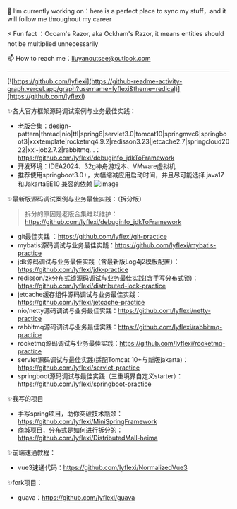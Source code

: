 🔭 I’m currently working on：here is a perfect place to sync my stuff，and it will follow me throughout my career

⚡ Fun fact ：Occam's Razor, aka Ockham's Razor, it means entities should not be multiplied unnecessarily

📫 How to reach me：liuyanoutsee@outlook.com

---
[![https://github.com/lyflexi](https://github-readme-activity-graph.vercel.app/graph?username=lyflexi&theme=redical)](https://github.com/lyflexi)



<!--
**lyflexi/lyflexi** is a ✨ _special_ ✨ repository because its `README.md` (this file) appears on your GitHub profile.

Here are some ideas to get you started:

- 🔭 I’m currently working on ...
- 🌱 I’m currently learning ...
- 👯 I’m looking to collaborate on ...
- 🤔 I’m looking for help with ...
- 💬 Ask me about ...
- 📫 How to reach me: ...
- 😄 Pronouns: ...
- ⚡ Fun fact: ...
-->
✨各大官方框架源码调试案例与业务最佳实践：
- 老版合集：design-pattern|thread|nio|ttl|spring6|servlet3.0|tomcat10|springmvc6|springboot3|xxxtemplate|rocketmq4.9.2|redisson3.23|jetcache2.7|springcloud2022|xxl-job2.7.2|rabbitmq...：https://github.com/lyflexi/debuginfo_jdkToFramework
- 开发环境：IDEA2024、32g神舟游戏本、VMware虚拟机
- 推荐使用springboot3.0+，大幅缩减应用启动时间，并且尽可能选择 java17和JakartaEE10 兼容的依赖
![image](https://github.com/user-attachments/assets/2184517f-d6ee-4885-8898-33ede83fa17d)

✨最新版源码调试案例与业务最佳实践：（拆分版）
> 拆分的原因是老版合集难以维护：https://github.com/lyflexi/debuginfo_jdkToFramework
- git最佳实践 ：https://github.com/lyflexi/git-practice
- mybatis源码调试与业务最佳实践：https://github.com/lyflexi/mybatis-practice
- jdk源码调试与业务最佳实践（含最新版Log4j2模板配置）：https://github.com/lyflexi/jdk-practice
- redisson/zk分布式锁源码调试与业务最佳实践(含手写分布式锁)：https://github.com/lyflexi/distributed-lock-practice
- jetcache缓存组件源码调试与业务最佳实践：https://github.com/lyflexi/jetcache-practice
- nio/netty源码调试与业务最佳实践：https://github.com/lyflexi/netty-practice
- rabbitmq源码调试与业务最佳实践：https://github.com/lyflexi/rabbitmq-practice
- rocketmq源码调试与业务最佳实践：https://github.com/lyflexi/rocketmq-practice
- servlet源码调试与最佳实践(适配Tomcat 10+与新版jakarta)：https://github.com/lyflexi/servlet-practice
- springboot源码调试与最佳实践（三重境界自定义starter）：https://github.com/lyflexi/springboot-practice

✨我写的项目
- 手写spring项目，助你突破技术瓶颈：https://github.com/lyflexi/MiniSpringFramework
- 商城项目，分布式是如何进行拆分的：https://github.com/lyflexi/DistributedMall-heima

✨前端速通教程：
- vue3速通代码：https://github.com/lyflexi/NormalizedVue3

✨fork项目：
- guava：https://github.com/lyflexi/guava

